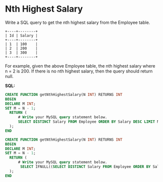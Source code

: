 # Nth Highest Salary

Write a SQL query to get the nth highest salary from the Employee table.
```
+----+--------+
| Id | Salary |
+----+--------+
| 1  | 100    |
| 2  | 200    |
| 3  | 300    |
+----+--------+
```
For example, given the above Employee table, the nth highest salary where n = 2 is 200. If there is no nth highest salary, then the query should return null.

**SQL:**
```sql
CREATE FUNCTION getNthHighestSalary(N INT) RETURNS INT
BEGIN
DECLARE M INT;
SET M = N - 1;
  RETURN (
      # Write your MySQL query statement below.
      SELECT DISTINCT Salary FROM Employee ORDER BY Salary DESC LIMIT M, 1
  );
END

CREATE FUNCTION getNthHighestSalary(N INT) RETURNS INT
BEGIN
DECLARE M INT;
SET M = N - 1;
  RETURN (
      # Write your MySQL query statement below.
       SELECT IFNULL((SELECT DISTINCT Salary FROM Employee ORDER BY Salary DESC LIMIT M ,1), NULL)
  );
END
```
